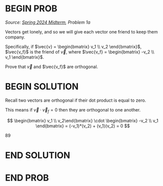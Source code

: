 # BEGIN PROB

<i>Source: [Spring 2024 Midterm](../sp24-midterm/index.html), Problem 1a</i>

Vectors get lonely, and so we will give each vector one friend to keep them company.

Specifically, if $\vec{v} = \begin{bmatrix} v_1 \\ v_2 \end{bmatrix}$, $\vec{v_f}$ is the friend of $\vec{v}$, where $\vec{v_f} = \begin{bmatrix} -v_2 \\ v_1 \end{bmatrix}$.

Prove that $\vec{v}$ and $\vec{v_f}$ are orthogonal.

# BEGIN SOLUTION

Recall two vectors are orthogonal if their dot product is equal to zero.

This means if $\vec v \cdot \vec v_f = 0$ then they are orthogonal to one another.

$$
\begin{bmatrix} v_1 \\ v_2\end{bmatrix} \cdot \begin{bmatrix} -v_2 \\ v_1 \end{bmatrix} = (-v_1)*(v_2) + (v_1)(v_2) = 0
$$

<average>89</average>

# END SOLUTION

# END PROB